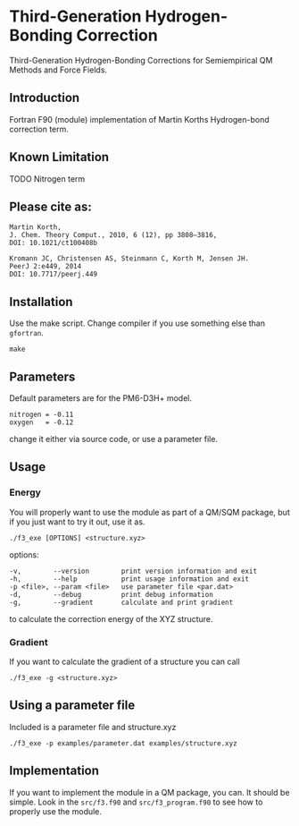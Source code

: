 # Third-Generation Hydrogen-Bonding Correction

Third-Generation Hydrogen-Bonding Corrections for Semiempirical QM Methods and
Force Fields.

## Introduction

Fortran F90 (module) implementation of Martin Korths Hydrogen-bond correction
term.

## Known Limitation

TODO Nitrogen term

## Please cite as:

    Martin Korth,
    J. Chem. Theory Comput., 2010, 6 (12), pp 3808–3816,
    DOI: 10.1021/ct100408b

    Kromann JC, Christensen AS, Steinmann C, Korth M, Jensen JH.
    PeerJ 2:e449, 2014
    DOI: 10.7717/peerj.449

## Installation

Use the make script. Change compiler if you use something else than `gfortran`.

    make

## Parameters

Default parameters are for the PM6-D3H+ model.

    nitrogen = -0.11
    oxygen   = -0.12

change it either via source code, or use a parameter file.


## Usage

### Energy

You will properly want to use the module as part of a QM/SQM package, but
if you just want to try it out, use it as.

    ./f3_exe [OPTIONS] <structure.xyz>

options:

    -v,        --version        print version information and exit
    -h,        --help           print usage information and exit
    -p <file>, --param <file>   use parameter file <par.dat>
    -d,        --debug          print debug information
    -g,        --gradient       calculate and print gradient


to calculate the correction energy of the XYZ structure.

### Gradient

If you want to calculate the gradient of a structure you can call

    ./f3_exe -g <structure.xyz>


## Using a parameter file

Included is a parameter file and structure.xyz

    ./f3_exe -p examples/parameter.dat examples/structure.xyz


## Implementation

If you want to implement the module in a QM package, you can. It should be
simple.  Look in the `src/f3.f90` and `src/f3_program.f90` to see how to
properly use the module.

